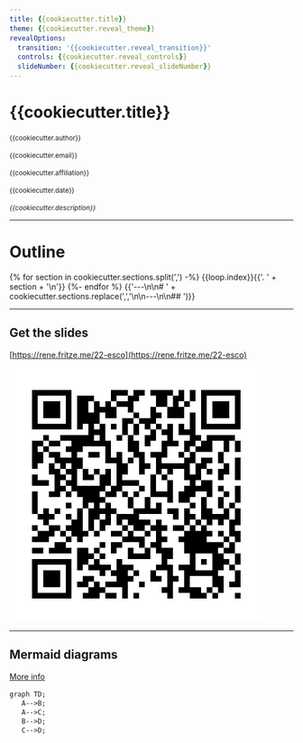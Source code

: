 ```yaml
---
title: {{cookiecutter.title}}
theme: {{cookiecutter.reveal_theme}}
revealOptions:
  transition: '{{cookiecutter.reveal_transition}}'
  controls: {{cookiecutter.reveal_controls}}
  slideNumber: {{cookiecutter.reveal_slideNumber}}
---
```


# {{cookiecutter.title}}

<small>{{cookiecutter.author}}</small>

<small>{{cookiecutter.email}}</small>

<small>{{cookiecutter.affiliation}}</small>

<small>{{cookiecutter.date}}</small>

<small>*{{cookiecutter.description}}*</small>

---

# Outline

{% for section in cookiecutter.sections.split(',') -%}
{{loop.index}}{{'. ' + section + '\n'}}
{%- endfor %}
{{'---\n\n# ' + cookiecutter.sections.replace(',','\n\n---\n\n## ')}}

---

<div class="container">

<div>

## Get the slides

[https://rene.fritze.me/22-esco](https://rene.fritze.me/22-esco)

</div>

<div>
<img src="qr_self.png" />
</div>
</div>

---

## Mermaid diagrams

[More info](https://mermaid-js.github.io/mermaid/)

```mermaid
graph TD;
   A-->B;
   A-->C;
   B-->D;
   C-->D;
```
